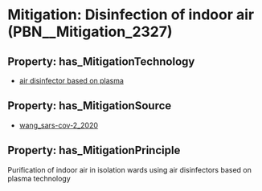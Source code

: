 # Mitigation: __Disinfection of indoor air__ (PBN__Mitigation_2327)

## Property: has_MitigationTechnology

* [air disinfector based on plasma](../Technology/PBN__Technology_4415)

## Property: has_MitigationSource

* [wang_sars-cov-2_2020](../Article/PBN__Article_55)

## Property: has_MitigationPrinciple

Purification of indoor air in isolation wards using air disinfectors based on plasma technology

